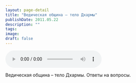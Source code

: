 ```yaml
---
layout: page-detail
title: "Ведическая община – тело Дхармы"
publishDate: 2011.05.22
description: ""
tags:
image:
draft: false
---
```


<audio title="2011.05.22 - Ведическая община – тело Дхармы.mp3" src="https://filer-api.advayta.org/v1.0/public/files/75035" controls=""></audio>

 Ведическая община – тело Дхармы. Ответы на вопросы. 

  
